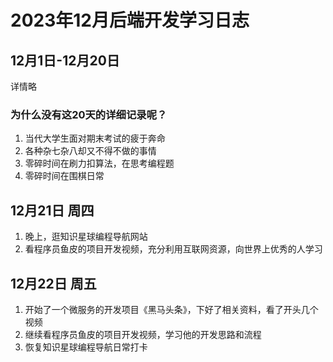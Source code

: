 # 2023年12月后端开发学习日志

## 12月1日-12月20日

详情略

### 为什么没有这20天的详细记录呢？

1. 当代大学生面对期末考试的疲于奔命
2. 各种杂七杂八却又不得不做的事情
3. 零碎时间在刷力扣算法，在思考编程题
4. 零碎时间在围棋日常

## 12月21日 周四

1. 晚上，逛知识星球编程导航网站
2. 看程序员鱼皮的项目开发视频，充分利用互联网资源，向世界上优秀的人学习

## 12月22日 周五 

1. 开始了一个微服务的开发项目《黑马头条》，下好了相关资料，看了开头几个视频
2. 继续看程序员鱼皮的项目开发视频，学习他的开发思路和流程 
3. 恢复知识星球编程导航日常打卡